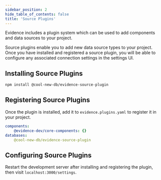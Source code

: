 ```yaml
---
sidebar_position: 2
hide_table_of_contents: false
title: 'Source Plugins'
---
```


Evidence includes a plugin system which can be used to add components and data sources to your project. 

Source plugins enable you to add new data source types to your project. Once you have installed and registered a source plugin, you will be able to configure any associated connection settings in the settings UI.  

## Installing Source Plugins 

```bash
npm install @cool-new-db/evidence-source-plugin
```

## Registering Source Plugins 

Once the plugin is installed, add it to `evidence.plugins.yaml` to register it in your project. 

```yaml
components:
    @evidence-dev/core-components: {}
databases: 
    @cool-new-db/evidence-source-plugin

```

## Configuring Source Plugins 

Restart the development server after installing and registering the plugin, then visit `localhost:3000/settings`. 

